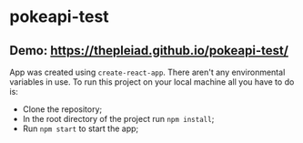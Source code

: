 # pokeapi-test

## Demo: https://thepleiad.github.io/pokeapi-test/

App was created using `create-react-app`. There aren't any environmental variables in use. To run this project on your local machine all you have to do is:
- Clone the repository;
- In the root directory of the project run `npm install`;
- Run `npm start` to start the app;
